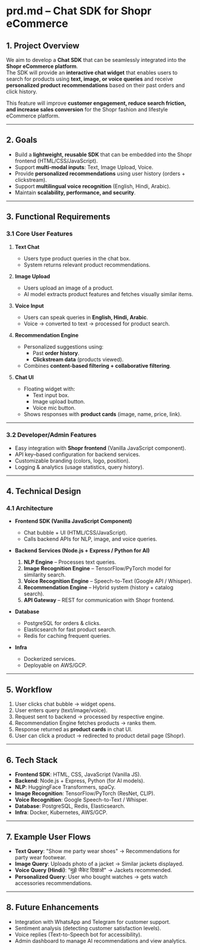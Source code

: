 
# prd.md – Chat SDK for Shopr eCommerce

## 1. Project Overview
We aim to develop a **Chat SDK** that can be seamlessly integrated into the **Shopr eCommerce platform**.  
The SDK will provide an **interactive chat widget** that enables users to search for products using **text, image, or voice queries** and receive **personalized product recommendations** based on their past orders and click history.  

This feature will improve **customer engagement, reduce search friction, and increase sales conversion** for the Shopr fashion and lifestyle eCommerce platform.

---

## 2. Goals
- Build a **lightweight, reusable SDK** that can be embedded into the Shopr frontend (HTML/CSS/JavaScript).  
- Support **multi-modal inputs**: Text, Image Upload, Voice.  
- Provide **personalized recommendations** using user history (orders + clickstream).  
- Support **multilingual voice recognition** (English, Hindi, Arabic).  
- Maintain **scalability, performance, and security**.  

---

## 3. Functional Requirements

### 3.1 Core User Features
1. **Text Chat**
   - Users type product queries in the chat box.  
   - System returns relevant product recommendations.  

2. **Image Upload**
   - Users upload an image of a product.  
   - AI model extracts product features and fetches visually similar items.  

3. **Voice Input**
   - Users can speak queries in **English, Hindi, Arabic**.  
   - Voice → converted to text → processed for product search.  

4. **Recommendation Engine**
   - Personalized suggestions using:  
     - Past **order history**.  
     - **Clickstream data** (products viewed).  
   - Combines **content-based filtering + collaborative filtering**.  

5. **Chat UI**
   - Floating widget with:  
     - Text input box.  
     - Image upload button.  
     - Voice mic button.  
   - Shows responses with **product cards** (image, name, price, link).  

---

### 3.2 Developer/Admin Features
- Easy integration with **Shopr frontend** (Vanilla JavaScript component).  
- API key–based configuration for backend services.  
- Customizable branding (colors, logo, position).  
- Logging & analytics (usage statistics, query history).  

---

## 4. Technical Design

### 4.1 Architecture
- **Frontend SDK (Vanilla JavaScript Component)**  
  - Chat bubble + UI (HTML/CSS/JavaScript).  
  - Calls backend APIs for NLP, image, and voice queries.  

- **Backend Services (Node.js + Express / Python for AI)**  
  1. **NLP Engine** – Processes text queries.  
  2. **Image Recognition Engine** – TensorFlow/PyTorch model for similarity search.  
  3. **Voice Recognition Engine** – Speech-to-Text (Google API / Whisper).  
  4. **Recommendation Engine** – Hybrid system (history + catalog search).  
  5. **API Gateway** – REST for communication with Shopr frontend.  

- **Database**  
  - PostgreSQL for orders & clicks.  
  - Elasticsearch for fast product search.  
  - Redis for caching frequent queries.  

- **Infra**  
  - Dockerized services.  
  - Deployable on AWS/GCP.  

---

## 5. Workflow
1. User clicks chat bubble → widget opens.  
2. User enters query (text/image/voice).  
3. Request sent to backend → processed by respective engine.  
4. Recommendation Engine fetches products → ranks them.  
5. Response returned as **product cards** in chat UI.  
6. User can click a product → redirected to product detail page (Shopr).  

---

## 6. Tech Stack
- **Frontend SDK**: HTML, CSS, JavaScript (Vanilla JS).  
- **Backend**: Node.js + Express, Python (for AI models).  
- **NLP**: HuggingFace Transformers, spaCy.  
- **Image Recognition**: TensorFlow/PyTorch (ResNet, CLIP).  
- **Voice Recognition**: Google Speech-to-Text / Whisper.  
- **Database**: PostgreSQL, Redis, Elasticsearch.  
- **Infra**: Docker, Kubernetes, AWS/GCP.  

---

## 7. Example User Flows
- **Text Query**: "Show me party wear shoes" → Recommendations for party wear footwear.  
- **Image Query**: Uploads photo of a jacket → Similar jackets displayed.  
- **Voice Query (Hindi)**: "मुझे जैकेट दिखाओ" → Jackets recommended.  
- **Personalized Query**: User who bought watches → gets watch accessories recommendations.  

---

## 8. Future Enhancements
- Integration with WhatsApp and Telegram for customer support.  
- Sentiment analysis (detecting customer satisfaction levels).  
- Voice replies (Text-to-Speech bot for accessibility).  
- Admin dashboard to manage AI recommendations and view analytics.
